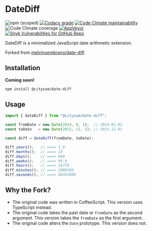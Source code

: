 # DateDiff

![npm (scoped)](https://img.shields.io/npm/v/@cityssm/date-diff) [![Codacy grade](https://img.shields.io/codacy/grade/57708a0662df41a8b494dbc009e620b1)](https://app.codacy.com/gh/cityssm/date-diff/dashboard) [![Code Climate maintainability](https://img.shields.io/codeclimate/maintainability/cityssm/date-diff)](https://codeclimate.com/github/cityssm/date-diff) ![Code Climate coverage](https://img.shields.io/codeclimate/coverage/cityssm/date-diff) [![AppVeyor](https://img.shields.io/appveyor/build/dangowans/date-diff)](https://ci.appveyor.com/project/dangowans/date-diff) [![Snyk Vulnerabilities for GitHub Repo](https://img.shields.io/snyk/vulnerabilities/github/cityssm/date-diff)](https://app.snyk.io/org/cityssm/project/512fb2a1-4f6c-4c03-a741-bb51e7e9603a)

DateDiff is a minimalized JavaScript date arithmetic extension.

Forked from [melvinsembrano/date-diff](https://github.com/melvinsembrano/date-diff).

## Installation

**Coming soon!**

```sh
npm install @cityssm/date-diff
```

## Usage

```javascript
import { dateDiff } from "@cityssm/date-diff";

const fromDate = new Date(2014, 0, 1);  // 2014-01-01
const toDate   = new Date(2015, 11, 1); // 2015-12-01

const diff = dateDiff(fromDate, toDate);

diff.years();   // ===> 1.9
diff.months();  // ===> 23
diff.days();    // ===> 699
diff.weeks();   // ===> 99.9
diff.hours();   // ===> 16776
diff.minutes(); // ===> 1006560
diff.seconds(); // ===> 60393600
```

## Why the Fork?

-   The original code was written in CoffeeScript.  This version uses TypeScript instead.
-   The original code takes the past date or `fromDate` as the second argument.  This version takes the `fromDate` as the first argument.
-   The original code alters the `Date` prototype.  This version does not.
